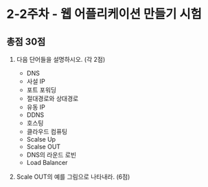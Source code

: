 # 2-2주차 - 웹 어플리케이션 만들기 시험

## 총점 30점

1. 다음 단어들을 설명하시오. (각 2점)
    - DNS
    - 사설 IP
    - 포트 포워딩
    - 절대경로와 상대경로
    - 유동 IP
    - DDNS
    - 호스팅
    - 클라우드 컴퓨팅
    - Scalse Up
    - Scalse OUT
    - DNS의 라운드 로빈
    - Load Balancer

2. Scale OUT의 예를 그림으로 나타내라. (6점)
